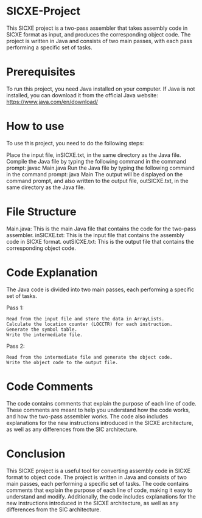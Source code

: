# SICXE-Project
This SICXE project is a two-pass assembler that takes assembly code in SICXE format as input, and produces the corresponding object code. The project is written in Java and consists of two main passes, with each pass performing a specific set of tasks.

# Prerequisites
  To run this project, you need Java installed on your computer. If Java is not installed, you can download it from the official Java website: https://www.java.com/en/download/

# How to use
To use this project, you need to do the following steps:

  Place the input file, inSICXE.txt, in the same directory as the Java file.
  Compile the Java file by typing the following command in the command prompt: javac Main.java
  Run the Java file by typing the following command in the command prompt: java Main
  The output will be displayed on the command prompt, and also written to the output file, outSICXE.txt, in the same directory as the Java file.

# File Structure

  Main.java: This is the main Java file that contains the code for the two-pass assembler.
  inSICXE.txt: This is the input file that contains the assembly code in SICXE format.
  outSICXE.txt: This is the output file that contains the corresponding object code.

# Code Explanation
The Java code is divided into two main passes, each performing a specific set of tasks.

  Pass 1:

    Read from the input file and store the data in ArrayLists.
    Calculate the location counter (LOCCTR) for each instruction.
    Generate the symbol table.
    Write the intermediate file.

  Pass 2:

    Read from the intermediate file and generate the object code.
    Write the object code to the output file.

# Code Comments
  The code contains comments that explain the purpose of each line of code. These comments are meant to help you understand how the code works, and how the two-pass assembler works.
  The code also includes explanations for the new instructions introduced in the SICXE architecture, as well as any differences from the SIC architecture.

# Conclusion
  This SICXE project is a useful tool for converting assembly code in SICXE format to object code. The project is written in Java and consists of two main passes, each performing a specific set of tasks. The code contains comments that explain the purpose of each line of code, making it easy to understand and modify. Additionally, the code includes explanations for the new instructions introduced in the SICXE architecture, as well as any differences from the SIC architecture.
